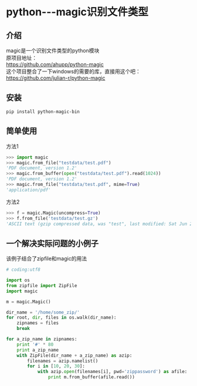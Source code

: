 # python---magic识别文件类型

## 介绍
magic是一个识别文件类型的python模块  
原项目地址：  
https://github.com/ahupp/python-magic  
这个项目整合了一下windows的需要的库，直接用这个吧：  
https://github.com/julian-r/python-magic  


## 安装
`pip install python-magic-bin`  


## 简单使用
方法1  
```python
>>> import magic
>>> magic.from_file("testdata/test.pdf")
'PDF document, version 1.2'
>>> magic.from_buffer(open("testdata/test.pdf").read(1024))
'PDF document, version 1.2'
>>> magic.from_file("testdata/test.pdf", mime=True)
'application/pdf'
```

方法2  
```python
>>> f = magic.Magic(uncompress=True)
>>> f.from_file('testdata/test.gz')
'ASCII text (gzip compressed data, was "test", last modified: Sat Jun 28 21:32:52 2008, from Unix)'
```


## 一个解决实际问题的小例子
该例子结合了zipfile和magic的用法  
```python
# coding:utf8

import os
from zipfile import ZipFile
import magic

m = magic.Magic()

dir_name = '/home/some_zip/'
for root, dir, files in os.walk(dir_name):
    zipnames = files
    break

for a_zip_name in zipnames:
    print '#' * 80
    print a_zip_name
    with ZipFile(dir_name + a_zip_name) as azip:
        filenames = azip.namelist()
        for i in [10, 20, 30]:
            with azip.open(filenames[i], pwd='zippassword') as afile:
                print m.from_buffer(afile.read())
```
